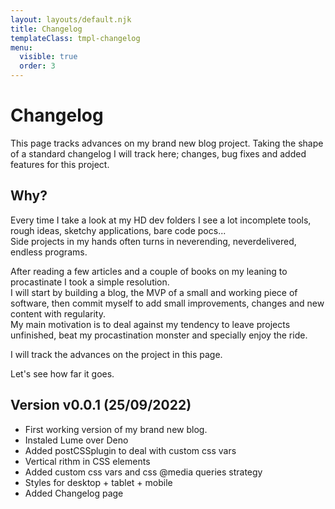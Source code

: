 ```yaml
---
layout: layouts/default.njk
title: Changelog
templateClass: tmpl-changelog
menu:
  visible: true
  order: 3
---
```

# Changelog

<p>This page tracks advances on my brand new blog project. Taking the shape of a standard changelog I will track here; changes, bug fixes and added features for this project.</p>
<h2>Why?</h2>
<p>Every time I take a look at my HD dev folders I see a lot incomplete tools, rough ideas, sketchy applications, bare code pocs...<br>
Side projects in my hands often turns in neverending, neverdelivered, endless programs.</p>
<p>After reading a few articles and a couple of books on my leaning to procastinate I took a simple resolution.<br>
I will start by building a blog, the MVP of a small and working piece of software, then commit myself to add small improvements, changes and new content with regularity.<br>
My main motivation is to deal against my tendency to leave projects unfinished, beat my procastination monster and specially enjoy the ride.</p>
<p>I will track the advances on the project in this page.</p>
<p>Let's see how far it goes.</p>

## Version v0.0.1 (25/09/2022)
* First working version of my brand new blog.
* Instaled Lume over Deno
* Added postCSSplugin to deal with custom css vars
* Vertical rithm in CSS elements
* Added custom css vars and css @media queries strategy
* Styles for desktop + tablet + mobile
* Added Changelog page
